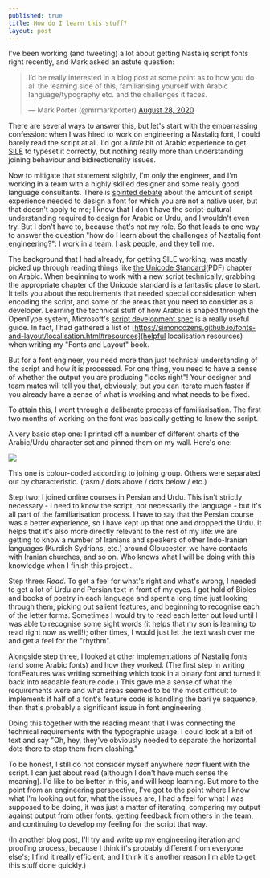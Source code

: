 ```yaml
---
published: true
title: How do I learn this stuff?
layout: post
---
```


I've been working (and tweeting) a lot about getting Nastaliq script fonts right recently, and Mark asked an astute question:

<blockquote class="twitter-tweet"><p lang="en" dir="ltr">I’d be really interested in a blog post at some point as to how you do all the learning side of this, familiarising yourself with Arabic language/typography etc. and the challenges it faces.</p>&mdash; Mark Porter (@mrmarkporter) <a href="https://twitter.com/mrmarkporter/status/1299374272767549441?ref_src=twsrc%5Etfw">August 28, 2020</a></blockquote> <script async src="https://platform.twitter.com/widgets.js" charset="utf-8"></script>

There are several ways to answer this, but let's start with the embarrassing confession: when I was hired to work on engineering a Nastaliq font, I could barely read the script at all. I'd got a *little* bit of Arabic experience to get [SILE](https://sile-typesetter.org) to typeset it correctly, but nothing really more than understanding joining behaviour and bidirectionality issues.

Now to mitigate that statement slightly, I'm only the engineer, and I'm working in a team with a highly skilled designer and some really good language consultants. There is [spirited debate](http://www.alphabettes.org/reflections-on-its-time-to-act/) about the amount of script experience needed to design a font for which you are not a native user, but that doesn't apply to me; I know that I don't have the script-cultural understanding required to design for Arabic or Urdu, and I wouldn't even try. But I don't have to, because that's not my role. So that leads to one way to answer the question "how do I learn about the challenges of Nastaliq font engineering?": I work in a team, I ask people, and they tell me.

The background that I had already, for getting SILE working, was mostly picked up through reading things like [the Unicode Standard](https://www.unicode.org/versions/Unicode13.0.0/ch09.pdf)(PDF) chapter on Arabic. When beginning to work with a new script technically, grabbing the appropriate chapter of the Unicode standard is a fantastic place to start. It tells you about the requirements that needed special consideration when encoding the script, and some of the areas that you need to consider as a developer. Learning the technical stuff of how Arabic is shaped through the OpenType system, Microsoft's [script development spec](https://docs.microsoft.com/en-us/typography/script-development/arabic) is a really useful guide. In fact, I had gathered a list of [https://simoncozens.github.io/fonts-and-layout/localisation.html#resources](helpful localisation resources) when writing my "Fonts and Layout" book.

But for a font engineer, you need more than just technical understanding of the script and how it is processed. For one thing, you need to have a sense of whether the output you are producing "looks right"! Your designer and team mates will tell you that, obviously, but you can iterate much faster if you already have a sense of what is working and what needs to be fixed.

To attain this, I went through a deliberate process of familiarisation. The first two months of working on the font was basically getting to know the script.

A very basic step one: I printed off a number of different charts of the Arabic/Urdu character set and pinned them on my wall. Here's one:

![](https://simoncozens.github.io/images/arabic1.jpg)

This one is colour-coded according to joining group. Others were separated out by characteristic. (rasm / dots above / dots below / etc.)

Step two: I joined online courses in Persian and Urdu. This isn't strictly necessary - I need to know the script, not necessarily the language - but it's all part of the familiarisation process. I have to say that the Persian course was a better experience, so I have kept up that one and dropped the Urdu. It helps that it's also more directly relevant to the rest of my life: we are getting to know a number of Iranians and speakers of other Indo-Iranian languages (Kurdish Sydrians, etc.) around Gloucester, we have contacts with Iranian churches, and so on. Who knows what I will be doing with this knowledge when I finish this project...

Step three: *Read*. To get a feel for what's right and what's wrong, I needed to get a lot of Urdu and Persian text in front of my eyes. I got hold of Bibles and books of poetry in each language and spent a long time just looking through them, picking out salient features, and beginning to recognise each of the letter forms. Sometimes I would try to read each letter out loud until I was able to recognise some sight words (it helps that my son is learning to read right now as well!); other times, I would just let the text wash over me and get a feel for the "rhythm".

Alongside step three, I looked at other implementations of Nastaliq fonts (and some Arabic fonts) and how they worked. (The first step in writing fontFeatures was writing something which took in a binary font and turned it back into readable feature code.) This gave me a sense of what the requirements were and what areas seemed to be the most difficult to implement: if half of a font's feature code is handling the bari ye sequence, then that's probably a significant issue in font engineering.

Doing this together with the reading meant that I was connecting the technical requirements with the typographic usage. I could look at a bit of text and say "Oh, hey, they've obviously needed to separate the horizontal dots there to stop them from clashing."

To be honest, I still do not consider myself anywhere *near* fluent with the script. I can just about read (although I don't have much sense the meaning). I'd like to be better in this, and will keep learning. But more to the point from an engineering perspective, I've got to the point where I know what I'm looking out for, what the issues are, I had a feel for what I was supposed to be doing, it was just a matter of iterating, comparing my output against output from other fonts, getting feedback from others in the team, and continuing to develop my feeling for the script that way.

(In another blog post, I'll try and write up my engineering iteration and proofing process, because I think it's probably different from everyone else's; I find it really efficient, and I think it's another reason I'm able to get this stuff done quickly.)
